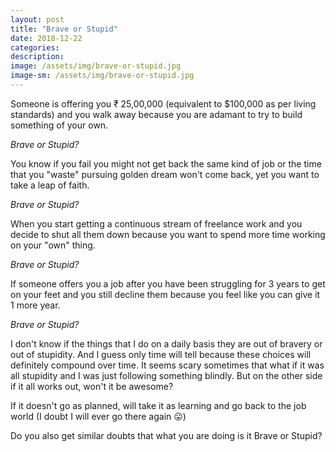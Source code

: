 ```yaml
---
layout: post
title: "Brave or Stupid"
date: 2018-12-22
categories:
description: 
image: /assets/img/brave-or-stupid.jpg
image-sm: /assets/img/brave-or-stupid.jpg
---
```


Someone is offering you ₹ 25,00,000 (equivalent to $100,000 as per living standards) and you walk away because you are adamant to try to build something of your own. 

*Brave or Stupid?*

You know if you fail you might not get back the same kind of job or the time that you "waste" pursuing golden dream won't come back, yet you want to take a leap of faith.

*Brave or Stupid?*

When you start getting a continuous stream of freelance work and you decide to shut all them down because you want to spend more time working on your "own" thing.

*Brave or Stupid?*

If someone offers you a job after you have been struggling for 3 years to get on your feet and you still decline them because you feel like you can give it 1 more year. 

*Brave or Stupid?*



I don't know if the things that I do on a daily basis they are out of bravery or out of stupidity. And I guess only time will tell because these choices will definitely compound over time. It seems scary sometimes that what if it was all stupidity and I was just following something blindly. But on the other side if it all works out, won't it be awesome? 

If it doesn't go as planned, will take it as learning and go back to the job world (I doubt I will ever go there again 😛)

Do you also get similar doubts that what you are doing is it Brave or Stupid?